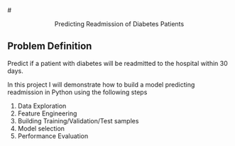 #<p align = 'center'> Predicting Readmission of Diabetes Patients </p>

## Problem Definition
Predict if a patient with diabetes will be readmitted to the hospital within 30 days.

In this project I will demonstrate how to build a model predicting readmission in Python using the following steps

1. Data Exploration
2. Feature Engineering
3. Building Training/Validation/Test samples
4. Model selection
5. Performance Evaluation
 

 
